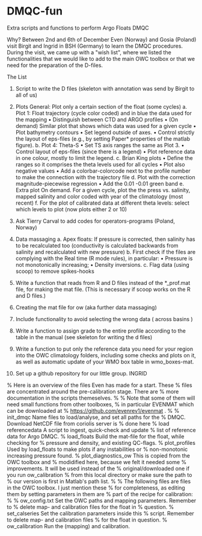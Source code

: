 # DMQC-fun
Extra scripts and functions to perform Argo Floats DMQC  

Why?
Between 2nd and 6th of December Even (Norway) and Gosia (Poland) visit Birgit and Ingrid in BSH (Germany) to learn the DMQC procedures. During the visit, we came up with a "wish list", where we listed the functionalities that we would like to add to the main OWC toolbox or that we need for the preparation of the D-files.

The List

1.	Script to write the D files (skeleton with annotation was send by Birgit to all of us)

2.	Plots
General: Plot only a certain section of the float (some cycles)
a.	Plot 1: Float trajectory (cycle color coded) and in blue the data used for the mapping
•	Distinguish between CTD and ARGO profiles
•	(On demand) Similar plot that shows which data was used for a given cycle
•	Plot bathymetry contours
•	Set legend outside of axes.
•	Control strictly the layout of eps-files (e.g., by setting Paper* properties of the matlab figure).
b.	Plot 4: Theta-S
•	Set TS axis ranges the same as Plot 3.
•	Control layout of eps-files (since there is a legend)
•	Plot reference data in one colour, mostly to limit the legend.
c.	Brian King plots
•	Define the ranges so it comprises the theta levels used for all cycles
•	Plot also negative values
•	Add a colorbar-colorcode next to the profile number to make the connection with the trajectory file
d.	Plot with the correction magnitude-piecewise regression
•	Add the 0.01 -0.01 green band
e.	Extra plot
On demand. For a given cycle, plot the the press vs. salinity, mapped salinity and color coded with year of the climatology (most recent)
f.	For the plot of calibrated data at different theta levels: select which levels to plot (now plots either 2 or 10)

3.	Ask Tierry Carval to add codes for operators-programs (Poland, Norway)

4.	Data massaging
a.	Apex floats: If pressure is corrected, then salinity has to be recalculated too (conductivity is calculated backwards from salinity and recalculated with new pressure)
b.	First check if the files are complying with the Real time (R mode rules), in particular: 
•	Pressure is not monotonically increasing;
•	Density inversions.
c.	Flag data (using scoop) to remove spikes-hooks

5.	Write a function that reads from R and D files instead of the *_prof.mat file, for making the mat file. (This is necessary if scoop works on the R and D files.)

6.	Creating the mat file for ow (aka further data massaging)

7.	Include functionality to avoid selecting the wrong data ( across basins )

8.	Write a function to assign grade to the entire profile according to the table in the manual (see skeleton for writing the d files)

9.	Write a function to put only the reference data you need for your region into the OWC climatology folders, including some checks and plots on it, as well as automatic update of your WMO box table in wmo_boxes-mat.

10.	Set up a github repository for our little group. INGRID

% Here is an overview of the files Even has made for a start. These
% files are concentrated around the pre-calibration stage. There are
% more documentation in the scripts themeselves.
%
% Note that some of them will need small functions from other toolboxes,
% in particular EVENMAT which can be downloaded at
% https://github.com/evenrev1/evenmat .
%
% init_dmqc	Name files to load/analyse, and set all paths for the 
%		DMQC. Download NetCDF file from coriolis server is
%		done here
% load referencedata	A script to ingest, quick-check and update
%		list of reference data for Argo DMQC.
% load_floats	Build the mat-file for the float, while checking for 
%		pressure and density, and existing QC-flags. 
% plot_profiles	Used by load_floats to make plots if any instabilities or
%		non-monotonic increasing pressure found.
% plot_diagnostics_ow	This is copied from the OWC toolbox and
%		modidified here, because we felt it needed some
%		improvements. It will be used instead of the
%		original/downloaded one if you run ow_calibration
%		from this local directory or make sure the path to
%		our version is first in Matlab's path list. 
%
% The following files are files in the OWC toolbox. I just mention these
% for completeness, as editing them by setting parameters in them are
% part of the recipe for calibration:
%
% ow_config.txt	Set the OWC paths and mapping parameters. Remember to
%		delete map- and calibration files for the float in
%		question. 
% set_calseries	Set the calibration parameters inside this
%		script. Remember to delete map- and calibration files
%		for the float in question. 
% ow_calibration Run the (mapping) and calibration.  
